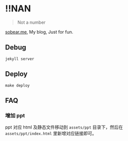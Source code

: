 # !!NAN

> Not a number

[sobear.me](http://sobear.me), My blog, Just for fun.

## Debug

```
jekyll server
```

## Deploy

```
make deploy
```

## FAQ

### 增加 ppt

ppt 对应 html 及静态文件移动到 `assets/ppt` 目录下，然后在 `assets/ppt/index.html` 里新增对应链接即可。

